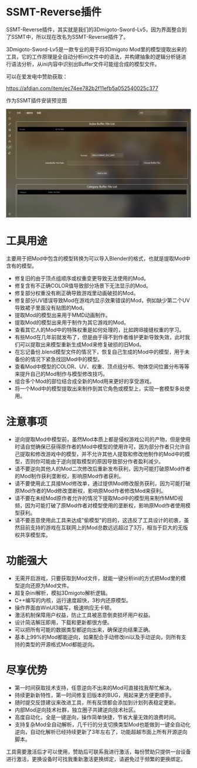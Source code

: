 # SSMT-Reverse插件

SSMT-Reverse插件，其实就是我们的3Dmigoto-Sword-Lv5，因为界面整合到了SSMT中，所以现在改名为SSMT-Reverse插件了。

3Dmigoto-Sword-Lv5是一款专业的用于将3Dmigoto Mod里的模型提取出来的工具，它的工作原理是全自动分析ini文件中的语法，并构建抽象的逻辑分析链进行语法分析，从ini内容中识别出Buffer文件可能组合成的模型文件。

可以在爱发电中赞助获取：

https://afdian.com/item/ec74ee782b2f11efb5a052540025c377

作为SSMT插件安装预览图

![alt text](image-1.png)


# 工具用途

主要用于把Mod中包含的模型转换为可以导入Blender的格式，也就是提取Mod中含有的模型。

- 修复旧的由于顶点组顺序或权重变更导致无法使用的Mod。
- 修复含有不正确COLOR值导致部分场景下无法显示的Mod。
- 修复部分权重没有刷正确导致游戏里动画破损的Mod。
- 修复部分UV错误导致Mod在游戏内显示效果错误的Mod，例如缺少第二个UV导致裙子里面没有贴图的Mod。
- 提取Mod的模型出来用于MMD动画制作。
- 提取Mod的模型出来用于制作为其它游戏的Mod。
- 查看其它人的Mod中的特殊权重是如何处理的，比如跨IB接缝权重的学习。
- 有些Mod在几年前就发布了，但是由于得不到作者维护更新导致失效，此时我们可以提取出来模型重新生成Mod来修复破损的旧Mod。
- 在忘记备份.blend模型文件的情况下，恢复自己生成的Mod中的模型，用于未备份的情况下紧急找回Mod中的模型。
- 查看Mod中模型的COLOR、UV、权重、顶点组分布、物体空间位置分布等等来提升自己的Mod制作与模型修改技巧。
- 组合多个Mod的部位结合成全新的Mod用来更好的享受游戏。
- 将一个Mod中的模型提取出来制作到其它角色或模型上，实现一套模型多处使用。

# 注意事项

- 逆向提取Mod中模型前，虽然Mod本质上都是侵权游戏公司的产物，但是使用时请自觉确保已获得原作者的Mod中模型的使用许可，因为部分作者只允许自己提取和修改游戏中的模型，并不允许其他人提取和修改他制作的Mod中的模型，否则你可能由于逆向提取模型的原因导致部分作者盈利减少。
- 请不要逆向其他人的Mod二次修改后重新发布获利，因为可能打破原Mod作者的Mod制作获利垄断权，影响原Mod作者获利。
- 请不要使用此工具接Mod修改单，通过提供Mod修改服务获利，因为可能打破原Mod作者的Mod修改垄断权，影响原Mod作者修改Mod来获利。
- 请不要在未经Mod原作者允许的情况下提取Mod中的模型用来制作MMD视频，因为可能打破了原Mod作者对模型使用的垄断权，影响原Mod作者使用模型获利。
- 请不要恶意使用此工具来达成"偷模型"的目的，这违反了工具设计的初衷，虽然目前支持的游戏在互联网上的Mod总数远远超过了3万，相当于巨大的无版权共享模型库。

# 功能强大
- 无需开启游戏，只要获取到Mod文件，就能一键分析ini的方式把Mod里的模型逆向还原为Mod文件。
- 超复杂ini解析，模拟3Dmigoto解析逻辑。
- C++编写的内核，运行速度超快，3秒内还原模型。
- 操作界面由WinUI3编写，极速响应无卡顿。
- 激活机制保障用户权益，防止工具被恶意倒卖损坏用户权益。
- 设计简洁解压即用，下载和更新都很方便。
- 可以把所有可能的数据类型都逆向出来，确保逆向结果正确。
- 基本上99%的Mod都能逆向，如果配合手动修改ini以及手动逆向，则所有支持的类型的开源格式Mod都能逆向。

# 尽享优势
- 第一时间获取技术支持，任意逆向不出来的Mod可直接找我帮忙解决。
- 持续更新新特性，第一时间修复旧版本的BUG，用起来更方便更顺手。
- 随时提交反馈建议来改进工具，所有反馈都会添加到计划列表稳定更新。
- 内部Mod逆向技术社群，独立圈子共建逆向技术社区。
- 高度自动化，全是一键逆向，操作简单快捷，节省大量无效的浪费时间。
- 支持复杂Mod全自动解析，几千行的分支切换类型Mod也能做到一键全自动化逆向，自动化解析已经持续更新了3年左右了，功能超越市面上所有开源逆向脚本。

工具需要激活后才可以使用，赞助后可联系我进行激活，每份赞助只提供一台设备进行激活，更换设备时可找我重新激活更换绑定，请避免过于频繁的更换绑定。
